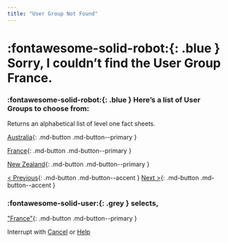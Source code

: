 ```yaml
---
title: "User Group Not Found"
---
```


# :fontawesome-solid-robot:{: .blue } Sorry, I couldn’t find the User Group **France**. 

### :fontawesome-solid-robot:{: .blue } Here’s a list of User Groups to choose from:

Returns an alphabetical list of level one fact sheets. 

[Australia](../user-group-found/){: .md-button .md-button--primary }

[France](../user-group-found/){: .md-button .md-button--primary }

[New Zealand](../user-group-found/){: .md-button .md-button--primary }

[< Previous](){: .md-button .md-button--accent } [Next >](){: .md-button .md-button--accent }

### :fontawesome-solid-user:{: .grey } selects, 

["France"](../user-group-found/){: .md-button .md-button--primary }

Interrupt with [Cancel](../cancel/) or [Help](../help/)
